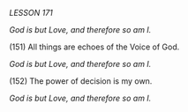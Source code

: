 *LESSON 171*

*God is but Love, and therefore so am I.*

(151) All things are echoes of the Voice of God.

*God is but Love, and therefore so am I.*

(152) The power of decision is my own.

*God is but Love, and therefore so am I.*